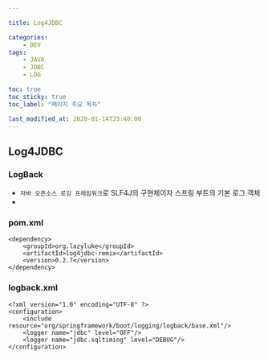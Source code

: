 ```yaml
---

title: Log4JDBC

categories:
    - DEV
tags:
    - JAVA
    - JDBC
    - LOG

toc: true
toc_sticky: true
toc_label: "페이지 주요 목차"

last_modified_at: 2020-01-14T23:40:00
---
```


## Log4JDBC ##

### LogBack ###
- `자바 오픈소스 로깅 프레임워크`로 SLF4J의 구현체이자 스프링 부트의 기본 로그 객체 
- 

### pom.xml ###
```
<dependency>
    <groupId>org.lazyluke</groupId>
    <artifactId>log4jdbc-remix</artifactId>
    <version>0.2.7</version>
</dependency>
```

### logback.xml ###
```
<?xml version="1.0" encoding="UTF-8" ?>
<configuration>
    <include resource="org/springframework/boot/logging/logback/base.xml"/>
    <logger name="jdbc" level="OFF"/>
    <logger name="jdbc.sqltiming" level="DEBUG"/>
</configuration>
```
